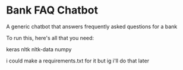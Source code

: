 # Bank FAQ Chatbot
A generic chatbot that answers frequently asked questions for a bank

To run this, here's all that you need:

keras
nltk
nltk-data
numpy

i could make a requirements.txt for it but ig i'll do that later
